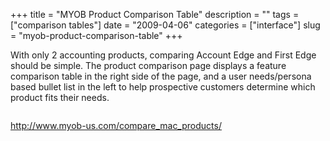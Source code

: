 +++
title = "MYOB Product Comparison Table"
description = ""
tags = ["comparison tables"]
date = "2009-04-06"
categories = ["interface"]
slug = "myob-product-comparison-table"
+++


<p>With only 2 accounting products, comparing Account Edge and First Edge should be simple. The product comparison page displays a feature comparison table in the right side of the page, and a user needs/persona based bullet list in the left to help prospective customers determine which product fits their needs.</p>
<div id="screens-full" class="clear"><div class="fullimg clear"><a href="//media.konigi.com/interface/myob-product-comparison-table-1.png" class="group" rel="group" title="1. "><img src="//media.konigi.com/interface/myob-product-comparison-table-1.png" alt="" class="img-responsive"></a></div></div>        
<p><a href="http://www.myob-us.com/compare_mac_products/">http://www.myob-us.com/compare_mac_products/</a></p>

